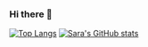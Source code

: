 ### Hi there 👋

[![Top Langs](https://github-readme-stats.vercel.app/api/top-langs/?username=Pixel-0&layout=compact&theme=tokyonight&langs_count=5)](https://github.com/anuraghazra/github-readme-stats)   [![Sara's GitHub stats](https://github-readme-stats.vercel.app/api?username=Pixel-0&count_private=true&show_icons=true&theme=tokyonight)](https://github.com/anuraghazra/github-readme-stats)


